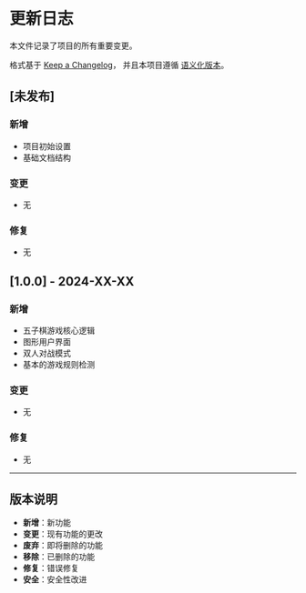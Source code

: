 # 更新日志

本文件记录了项目的所有重要变更。

格式基于 [Keep a Changelog](https://keepachangelog.com/zh-CN/1.0.0/)，
并且本项目遵循 [语义化版本](https://semver.org/lang/zh-CN/)。

## [未发布]

### 新增
- 项目初始设置
- 基础文档结构

### 变更
- 无

### 修复
- 无

## [1.0.0] - 2024-XX-XX

### 新增
- 五子棋游戏核心逻辑
- 图形用户界面
- 双人对战模式
- 基本的游戏规则检测

### 变更
- 无

### 修复
- 无

---

## 版本说明

- **新增**：新功能
- **变更**：现有功能的更改
- **废弃**：即将删除的功能
- **移除**：已删除的功能
- **修复**：错误修复
- **安全**：安全性改进